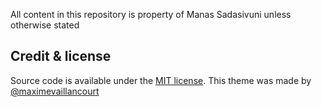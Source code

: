 All content in this repository is property of Manas Sadasivuni unless otherwise stated

## Credit & license
Source code is available under the [MIT license](LICENSE.md). This theme was made by [@maximevaillancourt](https://github.com/maximevaillancourt/digital-garden-jekyll-template)